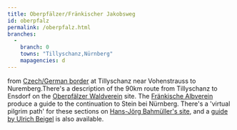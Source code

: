 ```yaml
---
title: Oberpfälzer/Fränkischer Jakobsweg
id: oberpfalz
permalink: /oberpfalz.html
branches:
  -
    branch: 0
    towns: "Tillyschanz,Nürnberg"
    mapagencies: d
---
```


from [Czech/German border][0] at Tillyschanz near Vohenstrauss to Nuremberg.There's a description of the 90km route from Tillyschanz to Ensdorf on the [Oberpfälzer Waldverein][1] site. The [Fränkische Albverein][2] produce a guide to the continuation to Stein bei Nürnberg. There's a 'virtual pilgrim path' for these sections on [Hans-Jörg Bahmüller's site][3], and a [guide by Ulrich Beigel][4] is also available.

[0]: prague.html
[1]: http://www.owv-hv.de/wanderwege/wanderwege.php?id=5
[2]: http://www.fraenkischer-albverein.de/wandern/wege/wegeliste.htm
[3]: http://www.sb-hp.de/jakobswege/
[4]: http://www.amazon.de/exec/obidos/ASIN/3927598224/europaischefe-21